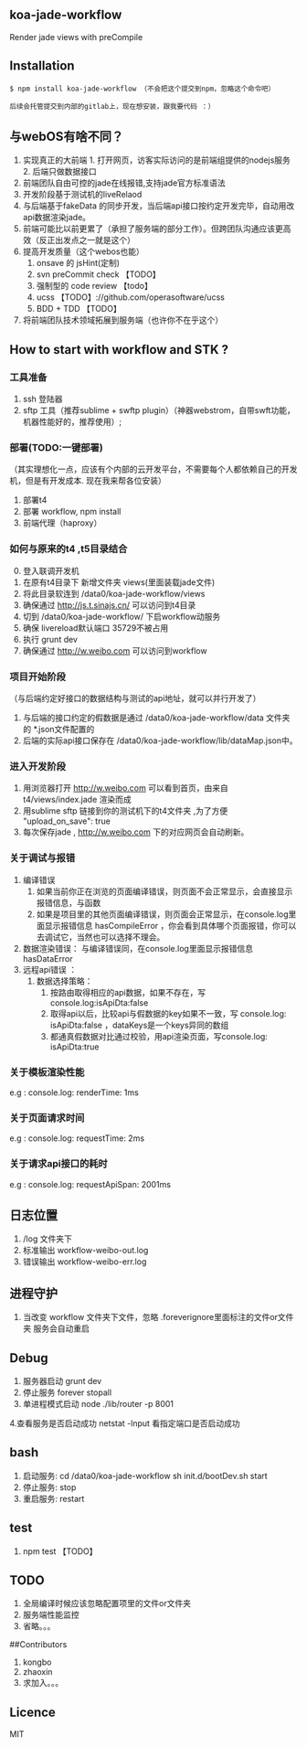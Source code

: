 ## koa-jade-workflow

Render jade views with preCompile

## Installation

```
$ npm install koa-jade-workflow （不会把这个提交到npm，忽略这个命令吧）

后续会托管提交到内部的gitlab上，现在想安装，跟我要代码 ：）
```
## 与webOS有啥不同？
  1. 实现真正的大前端
    1. 打开网页，访客实际访问的是前端组提供的nodejs服务
    2. 后端只做数据接口
  2. 前端团队自由可控的jade在线报错,支持jade官方标准语法
  3. 开发阶段基于测试机的liveRelaod
  4. 与后端基于fakeData 的同步开发，当后端api接口按约定开发完毕，自动用改api数据渲染jade。
  5. 前端可能比以前更累了（承担了服务端的部分工作）。但跨团队沟通应该更高效（反正出发点之一就是这个）
  6. 提高开发质量（这个webos也能）
      1. onsave 的 jsHint(定制)
      2. svn preCommit check 【TODO】
      3. 强制型的 code review 【todo】
      4. ucss 【TODO】://github.com/operasoftware/ucss
      5. BDD + TDD 【TODO】
  7. 将前端团队技术领域拓展到服务端（也许你不在乎这个）

## How to start with workflow and STK ?
### 工具准备
  1. ssh 登陆器
  2. sftp 工具（推荐sublime + swftp plugin）（神器webstrom，自带swft功能，机器性能好的，推荐使用）;

### 部署(TODO:一键部署)
（其实理想化一点，应该有个内部的云开发平台，不需要每个人都依赖自己的开发机，但是有开发成本. 现在我来帮各位安装）
  1. 部署t4
  2. 部署 workflow, npm install
  3. 前端代理（haproxy）

### 如何与原来的t4 ,t5目录结合
  0. 登入联调开发机
  1. 在原有t4目录下 新增文件夹 views(里面装载jade文件)
  2. 将此目录软连到  /data0/koa-jade-workflow/views
  3. 确保通过 http://js.t.sinajs.cn/ 可以访问到t4目录
  4. 切到 /data0/koa-jade-workflow/ 下启workflow动服务
  6. 确保 livereload默认端口 35729不被占用
  7. 执行  grunt dev
  8. 确保通过 http://w.weibo.com 可以访问到workflow

### 项目开始阶段
  （与后端约定好接口的数据结构与测试的api地址，就可以并行开发了）
  1. 与后端的接口约定的假数据是通过 /data0/koa-jade-workflow/data 文件夹的 *.json文件配置的
  2. 后端的实际api接口保存在 /data0/koa-jade-workflow/lib/dataMap.json中。


### 进入开发阶段
  1. 用浏览器打开 http://w.weibo.com 可以看到首页，由来自 t4/views/index.jade 渲染而成
  2. 用sublime sftp 链接到你的测试机下的t4文件夹 ,为了方便 "upload_on_save": true
  3. 每次保存jade ,  http://w.weibo.com 下的对应网页会自动刷新。


### 关于调试与报错

  1. 编译错误
      1. 如果当前你正在浏览的页面编译错误，则页面不会正常显示，会直接显示报错信息，与函数
      2. 如果是项目里的其他页面编译错误，则页面会正常显示，在console.log里面显示报错信息 hasCompileError ，你会看到具体哪个页面报错，你可以去调试它，当然也可以选择不理会。
  2. 数据渲染错误： 与编译错误同，在console.log里面显示报错信息 hasDataError
  3. 远程api错误 ：
      1. 数据选择策略：
          1. 按路由取得相应的api数据，如果不存在，写 console.log:isApiDta:false
          2. 取得api以后，比较api与假数据的key如果不一致，写 console.log: isApiDta:false ，dataKeys是一个keys异同的数组
          3. 都通真假数据对比通过校验，用api渲染页面，写console.log: isApiDta:true

### 关于模板渲染性能
  e.g :
  console.log: renderTime: 1ms
### 关于页面请求时间
  e.g :
  console.log: requestTime: 2ms
### 关于请求api接口的耗时
  e.g :
  console.log: requestApiSpan: 2001ms

## 日志位置

   1.  /log 文件夹下
   2. 标准输出
        workflow-weibo-out.log
   3. 错误输出
        workflow-weibo-err.log

## 进程守护
  1. 当改变 workflow 文件夹下文件，忽略 .foreverignore里面标注的文件or文件夹  服务会自动重启

## Debug
  1. 服务器启动
    grunt dev
  2. 停止服务
    forever stopall
  3. 单进程模式启动
    node ./lib/router -p 8001

  4.查看服务是否启动成功
    netstat -lnput 看指定端口是否启动成功

## bash
  1. 启动服务:    cd /data0/koa-jade-workflow
                 sh init.d/bootDev.sh start
  2. 停止服务:    stop
  3. 重启服务:    restart

## test

  1. npm test  【TODO】

## TODO
  1. 全局编译时候应该忽略配置项里的文件or文件夹
  3. 服务端性能监控
  4. 省略。。。

##Contributors
  1. kongbo
  2. zhaoxin
  3. 求加入。。。

## Licence

MIT

